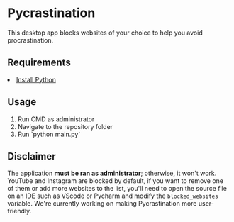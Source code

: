 # Pycrastination
This desktop app blocks websites of your choice to help you avoid procrastination.

## Requirements
<li><a href='https://www.python.org/downloads/'>Install Python</a></li>

## Usage
<ol>
  <li>Run CMD as administrator
  <li>Navigate to the repository folder
  <li>Run `python main.py`
</ol>

## Disclaimer
The application **must be ran as administrator**; otherwise, it won't work.
YouTube and Instagram are blocked by default, if you want to remove one of them
or add more websites to the list, you'll need to open the source file on an IDE
such as VScode or Pycharm and modify the `blocked_websites` variable.
We're currently working on making Pycrastination more user-friendly.
